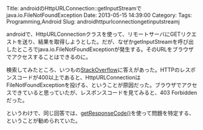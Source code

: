 Title: androidのHttpURLConnection::getInputStreamでjava.io.FileNotFoundException
Date: 2013-05-15 14:39:00
Category: 
Tags: Programming,Android
Slug: androidhttpurlconnectiongetinputstreamj

<p>androidで、HttpURLConnectionクラスを使って、リモートサーバにGETリクエストを送り、結果を取得しようとした。だが、なぜかgetInputStreamを呼び出したところでjava.io.FileNotFoundExceptionが発生する。そのURLをブラウザでアクセスすることはできるのに。</p> <p>検索してみたところ、いつもの<a href="http://stackoverflow.com/questions/5178947/filenotfoundexception-when-calling-webservice">StackOverflow</a>に答えがあった。HTTPのレスポンスコードが400以上であると、HttpURLConnectionはFileNotFoundExceptionを投げる、ということが原因だった。ブラウザでアクセスできていると思っていたが、レスポンスコードを見てみると、403 Forbiddenだった。</p> <p>というわけで、同じ回答では、<a href="http://developer.android.com/reference/java/net/HttpURLConnection.html#getResponseCode%28%29">getResponseCode()</a>を使って問題を特定する、ということが勧められていた。</p>
